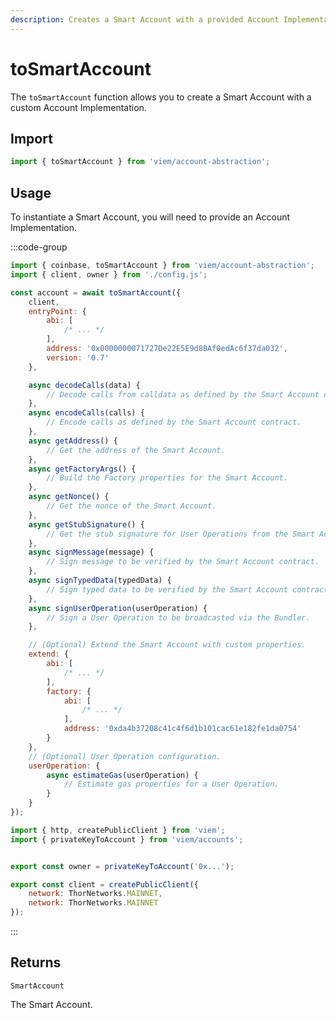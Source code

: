 ```yaml
---
description: Creates a Smart Account with a provided Account Implementation.
---
```


# toSmartAccount

The `toSmartAccount` function allows you to create a Smart Account with a custom Account Implementation.

## Import

```ts
import { toSmartAccount } from 'viem/account-abstraction';
```

## Usage

To instantiate a Smart Account, you will need to provide an Account Implementation.

:::code-group

```js twoslash [example.ts]
import { coinbase, toSmartAccount } from 'viem/account-abstraction';
import { client, owner } from './config.js';

const account = await toSmartAccount({
    client,
    entryPoint: {
        abi: [
            /* ... */
        ],
        address: '0x0000000071727De22E5E9d8BAf0edAc6f37da032',
        version: '0.7'
    },

    async decodeCalls(data) {
        // Decode calls from calldata as defined by the Smart Account contract.
    },
    async encodeCalls(calls) {
        // Encode calls as defined by the Smart Account contract.
    },
    async getAddress() {
        // Get the address of the Smart Account.
    },
    async getFactoryArgs() {
        // Build the Factory properties for the Smart Account.
    },
    async getNonce() {
        // Get the nonce of the Smart Account.
    },
    async getStubSignature() {
        // Get the stub signature for User Operations from the Smart Account.
    },
    async signMessage(message) {
        // Sign message to be verified by the Smart Account contract.
    },
    async signTypedData(typedData) {
        // Sign typed data to be verified by the Smart Account contract.
    },
    async signUserOperation(userOperation) {
        // Sign a User Operation to be broadcasted via the Bundler.
    },

    // (Optional) Extend the Smart Account with custom properties.
    extend: {
        abi: [
            /* ... */
        ],
        factory: {
            abi: [
                /* ... */
            ],
            address: '0xda4b37208c41c4f6d1b101cac61e182fe1da0754'
        }
    },
    // (Optional) User Operation configuration.
    userOperation: {
        async estimateGas(userOperation) {
            // Estimate gas properties for a User Operation.
        }
    }
});
```

```js twoslash [config.ts] filename="config.ts"
import { http, createPublicClient } from 'viem';
import { privateKeyToAccount } from 'viem/accounts';


export const owner = privateKeyToAccount('0x...');

export const client = createPublicClient({
    network: ThorNetworks.MAINNET,
    network: ThorNetworks.MAINNET
});
```

:::

## Returns

`SmartAccount`

The Smart Account.
